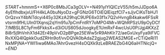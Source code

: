 $START$+hmnmS++X6P0c8MbJCa3gOLV++N491ylYlQlCzV55/h5mJJDpo6A4yEfIhdbxjxU/FH4kLA0buNyoDz+gFGNzG6TOiEQlEiqzfCl7+sJjvCiKsTbHJ1OrQzvxY4bNTdcyi445y32KzA29hqC9UPE6x03f1x7Q2vHvngB4kakw6FSsRvtsrm9fHLUIn01Xqnsj2qYm91u7pCmFntRY7oMPO4Mr+WQhRPSzU9pOyDCf7/MBSL8C1yFm6FkksX+d3iOUS605dJoogkyE1UmRxF4wcUsU0P/Jgj4KXzZ8i8r5j9hVnhX1d42Er49pVvD2pBPge25EWw5rR9AhKIr72/aeGxUxyFya9iFVCRvXXQ4lQpkkOudZRHn9of/vvDQVA0bAdaZ2gjug2WEAS2MGE+rCTiQeRi11NxMPjNA+YWI1iwa6MAo7AhrGvezH4sOQXk9zLeBRAEZbG4Q6aiHTNicjQ==$END$